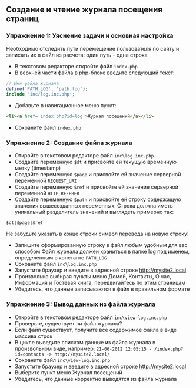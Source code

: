 ## Создание и чтение журнала посещения страниц
### Упражнение 1: Уяснение задачи и основная настройка
Необходимо отследить пути перемещение пользователя по сайту и записать их в файл из расчета: один путь - одна строка
* В текстовом редакторе откройте файл `index.php`
* В верхней части файла в php-блоке введите следующий текст:
```php
// Имя файла журнала
define('PATH_LOG', 'path.log');
include 'inc/log.inc.php';
```
* Добавьте в навигационное меню пункт:
```html
<li><a href='index.php?id=log'>Журнал посещений</a></li>
```
* Сохраните файл `index.php`

### Упражнение 2: Создание файла журнала
* Откройте в текстовом редакторе файл `inc\log.inc.php`
* Создайте переменную `$dt` и присвойте ей текущую временную метку (timestamp)
* Создайте переменную `$page` и присвойте ей значение серверной переменной `REQUEST_URI`
* Создайте переменную `$ref` и присвойте ей значение серверной переменной `HTTP_REFERER`
* Создайте переменную `$path` и присвойте ей строку содержащую значения вышесозданных переменных. Строка должна иметь уникальный разделитель значений и выглядеть примерно так:
```
$dt|$page|$ref
```
Не забудьте указать в конце строки символ перевода на новую строку!
* Запишите сформированную строку в файл любым удобным для вас способом
Файл журнала должен храниться в папке log под именем, определенным в константе `PATH_LOG`
* Сохраните файл `inc\log.inc.php`
* Запустите браузер и введите в адресной строке http://mysite2.local
* Произвольно выбирая пункты меню Домой, Контакты, О нас, Информация и Гостевая книга, передвигайтесь по этим страницам
* Убедитесь, что данные записываются в файл в правильном формате

### Упражнение 3: Вывод данных из файла журнала
* Откройте в текстовом редакторе файл `inc\view-log.inc.php`
* Проверьте, существует ли файл журнала?
* Если файл существует, получите все содержимое файла в виде массива строк
* В цикле выведите списком данные из файла журнала в произвольном виде, например:
`21-06-2012 12:05:15 - /index.php?id=contacts -> http://mysite2.local/`
* Сохраните файл `inc\view-log.inc.php`
* Запустите браузер и введите в адресной строке http://mysite2.local
* Выберите пункт меню Журнал посещений
* Убедитесь, что данные корректно выводятся из файла журнала